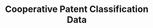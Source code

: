 ---
bigquery: https://console.cloud.google.com/bigquery?p=patents-public-data&d=cpc&page=dataset
citation: '“Cooperative Patent Classification” by the EPO and USPTO, for public use. '
contributors: EPO, USPTO
cost: None
description: Cooperative Patent Classification Data contains the scheme and definitions
  of the Cooperative Patent Classification system for classifying patent documents.
  The CPC is the result of a partnership between the EPO and the USPTO in their joint
  effort to develop a common, internationally compatible classification system for
  technical documents, in particular patent publications, which will be used by both
  offices in the patent granting process
documentation: https://www.cooperativepatentclassification.org/cpcSchemeAndDefinitions
last_edit: 04/10/2022, 12:36:49
location: https://www.cooperativepatentclassification.org/index
maintained_by: USPTO, EPO
schema_fields:
- definition
- limiting_references
- children
- parents
- ipcConcordant
- symbol
- title_part
- residual_references
- application_references
- applicationReferences
- informative_references
- additional_only
- ipc_concordant
- date_revised
- titlePart
- breakdown_code
- not_allocatable
- level
- limitingReferences
- title_full
- breakdownCode
- notAllocatable
- sizeCache
- status
- glossary
- residualReferences
- child_groups
- titleFull
- synonyms
- dateRevised
- childGroups
- informativeReferences
shortname: cooperative_patent_classification
tags:
- patents
- science
title: Cooperative Patent Classification Data
uuid: 984374a7-16e9-4b35-9445-458daceb01bf
---